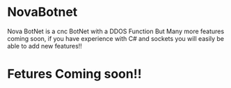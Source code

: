 # NovaBotnet
Nova BotNet is a cnc BotNet with a DDOS Function But Many more features coming soon, if you have experience with C# and sockets you will easily be able to add new features!!




# Fetures Coming soon!!
